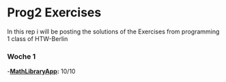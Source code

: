 # Prog2 Exercises

In this rep i will be posting the solutions of the Exercises from programming 1 class of HTW-Berlin 

### Woche 1
-**[MathLibraryApp](./MathLibraryApp):** 10/10
